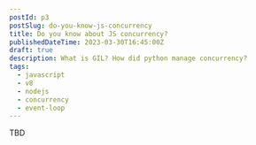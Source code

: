 ```yaml
---
postId: p3
postSlug: do-you-know-js-concurrency
title: Do you know about JS concurrency?
publishedDateTime: 2023-03-30T16:45:00Z
draft: true
description: What is GIL? How did python manage concurrency?
tags:
  - javascript
  - v8
  - nodejs
  - concurrency
  - event-loop
---
```


TBD